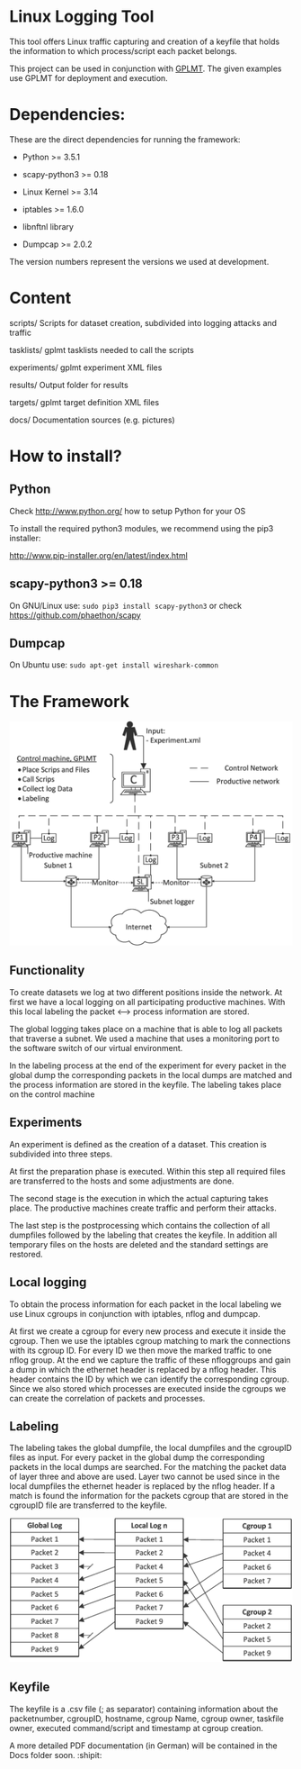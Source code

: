# Linux Logging Tool

This tool offers Linux traffic capturing and creation of a keyfile that holds the information to which process/script each packet belongs.

This project can be used in conjunction with [GPLMT](https://github.com/docmalloc/gplmt). The given examples use GPLMT for deployment and execution.

Dependencies:
=============

These are the direct dependencies for running the framework:

- Python >= 3.5.1

- scapy-python3 >= 0.18

- Linux Kernel >= 3.14

- iptables >= 1.6.0

- libnftnl library

- Dumpcap >= 2.0.2

The version numbers represent the versions we used at development.

Content
=============

scripts/
Scripts for dataset creation, subdivided into logging attacks and traffic

tasklists/
gplmt tasklists needed to call the scripts

experiments/
gplmt experiment XML files

results/
Output folder for results

targets/
gplmt target definition XML files

docs/
Documentation sources (e.g. pictures)

How to install?
===============

Python
--------

Check http://www.python.org/ how to setup Python for your OS

To install the required python3 modules, we recommend using the pip3 
installer:

http://www.pip-installer.org/en/latest/index.html

scapy-python3 >= 0.18
--------

On GNU/Linux use: `sudo pip3 install scapy-python3`
or check https://github.com/phaethon/scapy

Dumpcap
--------

On Ubuntu use: `sudo apt-get install wireshark-common`

The Framework
===============

![Topology](docs/Topology-eng.png)

Functionality
--------

To create datasets we log at two different positions inside the network. At first we have a local logging on all participating productive machines. With this local labeling the packet <--> process information are stored.

The global logging takes place on a machine that is able to log all packets that traverse a subnet. We used a machine that uses a monitoring port to the software switch of our virtual environment.

In the labeling process at the end of the experiment for every packet in the global dump the corresponding packets in the local dumps are matched and the process information are stored in the keyfile. The labeling takes place on the control machine

Experiments
--------
An experiment is defined as the creation of a dataset. This creation is subdivided into three steps.

At first the preparation phase is executed. Within this step all required files are transferred to the hosts and some adjustments are done.

The second stage is the execution in which the actual capturing takes place. The productive machines create traffic and perform their attacks.

The last step is the postprocessing which contains the collection of all dumpfiles followed by the labeling that creates the keyfile. In addition all temporary files on the hosts are deleted and the standard settings are restored.

Local logging
--------
To obtain the process information for each packet in the local labeling we use Linux cgroups in conjunction with iptables, nflog and dumpcap.

At first we create a cgroup for every new process and execute it inside the cgroup. Then we use the iptables cgroup matching to mark the connections with its cgroup ID. For every ID we then move the marked traffic to one nflog group. At the end we capture the traffic of these nfloggroups and gain a dump in which the ethernet header is replaced by a nflog header. This header contains the ID by which we can identify the corresponding cgroup. Since we also stored which processes are executed inside the cgroups we can create the correlation of packets and processes.


Labeling
--------
The labeling takes the global dumpfile, the local dumpfiles and the cgroupID files as input. For every packet in the global dump the corresponding packets in the local dumps are searched. For the matching the packet data of layer three and above are used. Layer two cannot be used since in the local dumpfiles the ethernet header is replaced by the nflog header. If a match is found the information for the packets cgroup that are stored in the cgroupID file are transferred to the keyfile.

![Labeling](docs/Labeling-eng.png)

Keyfile
--------
The keyfile is a .csv file (; as separator) containing information about the packetnumber, cgroupID, hostname, cgroup Name, cgroup owner,
taskfile owner, executed command/script and timestamp at cgroup creation.

A more detailed PDF documentation (in German) will be contained in the Docs folder soon. :shipit:
